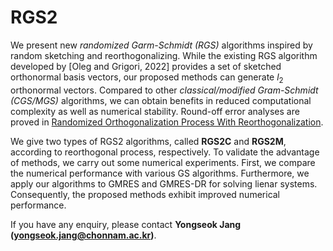 # RGS2

We present new *randomized Garm-Schmidt (RGS)* algorithms inspired by random sketching and reorthogonalizing. While the existing RGS algorithm developed by [Oleg and Grigori, 2022] provides a set of sketched orthonormal basis vectors, our proposed methods can generate $l_2$ orthonormal vectors. Compared to other *classical/modified Gram-Schmidt (CGS/MGS)* algorithms, we can obtain benefits in reduced computational complexity as well as numerical stability. Round-off error analyses are proved in [Randomized Orthogonalization Process With Reorthogonalization](https://onlinelibrary.wiley.com/doi/10.1002/nla.70029).

We give two types of RGS2 algorithms, called **RGS2C** and **RGS2M**, according to reorthogonal process, respectively. To validate the advantage of methods, we carry out some numerical experiments. First, we compare the numerical performance with various GS algorithms. Furthermore, we apply our algorithms to GMRES and GMRES-DR for solving lienar systems. Consequently, the proposed methods exhibit improved numerical performance. 

If you have any enquiry, please contact **Yongseok Jang (yongseok.jang@chonnam.ac.kr)**.
